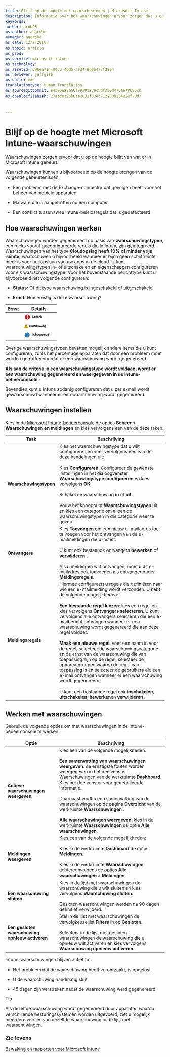 ```yaml
---
title: Blijf op de hoogte met waarschuwingen | Microsoft Intune
description: Informatie over hoe waarschuwingen ervoor zorgen dat u op de hoogte blijft van wat er in Microsoft Intune gebeurt.
keywords: 
author: arob98
ms.author: angrobe
manager: angrobe
ms.date: 12/7/2016
ms.topic: article
ms.prod: 
ms.service: microsoft-intune
ms.technology: 
ms.assetid: 396ea714-0433-4bd5-a934-8d0b477f28e4
ms.reviewer: jeffgilb
ms.suite: ems
translationtype: Human Translation
ms.sourcegitcommit: eeb85a28ea6f99a0123ec5df3b0d476a678b85cb
ms.openlocfilehash: 27aed0126b8aac032f334c712108b23482ef70d7


---
```


# <a name="get-notified-by-microsoft-intune-alerts"></a>Blijf op de hoogte met Microsoft Intune-waarschuwingen
Waarschuwingen zorgen ervoor dat u op de hoogte blijft van wat er in Microsoft Intune gebeurt.

Waarschuwingen kunnen u bijvoorbeeld op de hoogte brengen van de volgende gebeurtenissen:

-   Een probleem met de Exchange-connector dat gevolgen heeft voor het beheer van mobiele apparaten

-   Malware die is aangetroffen op een computer

-   Een conflict tussen twee Intune-beleidsregels dat is gedetecteerd


## <a name="how-alerts-work"></a>Hoe waarschuwingen werken
Waarschuwingen worden gegenereerd op basis van **waarschuwingstypen**, een reeks vooraf geconfigureerde regels die in Intune zijn geïntegreerd. Waarschuwingen van het type **Cloudopslag heeft 10% of minder vrije ruimte**, waarschuwen u bijvoorbeeld wanneer er bijna geen schijfruimte meer is voor het opslaan van uw apps in de cloud. U kunt waarschuwingstypen in- of uitschakelen en eigenschappen configureren voor elk waarschuwingstype. Voor het bovenstaande berichttype kunt u bijvoorbeeld het volgende configureren:

-   **Status:** Of dit type waarschuwing is ingeschakeld of uitgeschakeld

-   **Ernst:** Hoe ernstig is deze waarschuwing?


|Ernst|Details|
|--------|-------|
    |![Kritieke waarschuwing](../media/Critical-Alert.jpg)|Wijst u op een ernstig probleem dat u zo snel mogelijk moet onderzoeken, bijvoorbeeld op het probleem dat er malware is gedetecteerd op een computer.|
    |![Waarschuwing](../media/Warning-Alert.jpg)|Wijst u op een probleem dat momenteel niet ernstig is, maar wel ernstig kan worden als u er geen aandacht aan besteedt, bijvoorbeeld op het feit dat er beveiligingsupdates beschikbaar zijn die gereed zijn om te worden geïnstalleerd.|
    |![Informatieve waarschuwing](../media/Informational-Alert.jpg)|Geeft informatie aan die niet essentieel is voor uw activiteiten, bijvoorbeeld dat er een nieuwe versie van de Exchange-connector beschikbaar is.|

Overige waarschuwingstypen bevatten mogelijk andere items die u kunt configureren, zoals het percentage apparaten dat door een probleem moet worden getroffen voordat er een waarschuwing wordt gegenereerd.

**Als aan de criteria in een waarschuwingstype wordt voldaan, wordt er een waarschuwing gegenereerd en weergegeven in de Intune-beheerconsole.**

Bovendien kunt u Intune zodanig configureren dat u per e-mail wordt gewaarschuwd wanneer er een waarschuwing wordt gegenereerd.

## <a name="set-up-alerts"></a>Waarschuwingen instellen
Kies in de [Microsoft Intune-beheerconsole](https://manage.microsoft.com) de opties **Beheer** &gt; **Waarschuwingen en meldingen** en kies vervolgens een van de deze taken:

|Taak|Beschrijving|
|--------|---------------|
|**Waarschuwingstypen**|Kies het waarschuwingstype dat u wilt configureren en voer vervolgens een van de deze handelingen uit:<br /><br />Kies **Configureren**. Configureer de gewenste instellingen in het dialoogvenster **Waarschuwingstype configureren** en kies vervolgens **OK**.<br /><br />Schakel de waarschuwing **in** of **uit**.<br /><br />Vouw het knooppunt **Waarschuwingstypen** uit en kies een categorie om alleen de waarschuwingstypen in die categorie weer te geven.|
|**Ontvangers**|Kies **Toevoegen** om een nieuw e-mailadres toe te voegen voor het ontvangen van de e-mailmeldingen die u instelt.<br /><br />U kunt ook bestaande ontvangers **bewerken** of **verwijderen** .<br /><br />Als u meldingen wilt ontvangen, moet u dit e-mailadres ook toevoegen als ontvanger onder **Meldingsregels**.|
|**Meldingsregels**|Hiermee configureert u regels die definiëren naar wie een e-mailmelding wordt verzonden. U hebt de volgende mogelijkheden:<br /><br />**Een bestaande regel kiezen**: kies een regel en kies vervolgens **Ontvangers selecteren**. U kunt vervolgens alle ontvangers selecteren die een e-mailbericht ontvangen wanneer er een waarschuwing wordt gegenereerd die aan deze regel voldoet.<br /><br />**Maak een nieuwe regel**: voer een naam in voor de regel, selecteer de waarschuwingscategorie en de ernst van de waarschuwing die van toepassing zijn op de regel, selecteer de apparaatgroepen waarop de regel van toepassing is en selecteer de gebruikers die een e-mail ontvangen wanneer er een waarschuwing wordt gegenereerd.<br /><br />U kunt een bestaande regel ook **inschakelen**, **uitschakelen**, **bewerken**en **verwijderen** .|

## <a name="working-with-alerts"></a>Werken met waarschuwingen
Gebruik de volgende opties om met waarschuwingen in de Intune-beheerconsole te werken.

|Optie|Beschrijving|
|----------|---------------|
|**Actieve waarschuwingen weergeven**|Kies een van de volgende mogelijkheden:<br /><br />**Een samenvatting van waarschuwingen weergeven**: de ernstigste fouten worden weergegeven in het deelvenster Waarschuwingen van de werkruimte **Dashboard**. Kies het deelvenster voor gedetailleerde informatie.<br /><br />Daarnaast vindt u een samenvatting van de waarschuwingen op de pagina **Overzicht** van de werkruimte **Waarschuwingen** .<br /><br />**Alle waarschuwingen weergeven**: kies in de werkruimte **Waarschuwingen** de optie **Alle waarschuwingen**.|
|**Meldingen weergeven**|Kies een van de volgende mogelijkheden:<br /><br />Kies in de werkruimte **Dashboard** de optie **Meldingen**.<br /><br />Kies in de werkruimte **Waarschuwingen** achtereenvolgens de opties **Alle waarschuwingen** &gt; **Meldingen**.|
|**Een waarschuwing sluiten**|Kies in de lijst met waarschuwingen de waarschuwing die u wilt sluiten en kies vervolgens **Waarschuwing sluiten**.<br /><br />Gesloten waarschuwingen worden na 90 dagen definitief verwijderd.|
|**Een gesloten waarschuwing opnieuw activeren**|Stel in de lijst met waarschuwingen de vervolgkeuzelijst **Filters** in op **Gesloten**.<br /><br />Selecteer in de lijst met gesloten waarschuwingen de waarschuwing die u opnieuw wilt activeren en kies vervolgens **Waarschuwing opnieuw activeren**.|
Intune-waarschuwingen blijven actief tot:

-   Het probleem dat de waarschuwing heeft veroorzaakt, is opgelost

-   U de waarschuwing handmatig sluit

-   45 dagen zijn verstreken nadat de waarschuwing werd gegenereerd

> [!TIP]
> Als dezelfde waarschuwing wordt gegenereerd door apparaten waarop verschillende besturingssystemen worden uitgevoerd, ziet u mogelijk meerdere versies van dezelfde waarschuwing in de lijst met waarschuwingen.

### <a name="see-also"></a>Zie tevens
[Bewaking en rapporten voor Microsoft Intune](monitoring-and-reports-with-microsoft-intune.md)



<!--HONumber=Dec16_HO2-->


